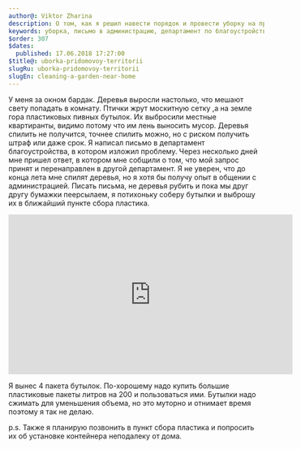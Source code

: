 ```yaml
---
author@: Viktor Zharina
description: О том, как я решил навести порядок и провести уборку на придомовой территории
keywords: уборка, письмо в администрацию, департамент по благоустройству, инициатива, спил деревьев, пластик
$order: 307
$dates:
  published: 17.06.2018 17:27:00
$title@: uborka-pridomovoy-territorii
slugRu: uborka-pridomovoy-territorii
slugEn: cleaning-a-garden-near-home
---
```

У меня за окном бардак. Деревья выросли настолько, что мешают свету попадать в комнату. Птички жрут москитную сетку
,а на земле гора пластиковых пивных бутылок. Их выбросили местные квартиранты, видимо потому что им лень выносить 
мусор. Деревья спилить не получится, точнее спилить можно, но с риском получить штраф или даже срок. 
Я написал письмо в департамент благоустройства, в котором изложил проблему. Через несколько дней мне пришел ответ, 
в котором мне собщили о том, что мой запрос принят и перенаправлен в другой департамент. Я не уверен, 
что до конца лета мне спилят деревья, но я хотя бы получу опыт в общении с администрацией. Писать письма, 
не деревья рубить и пока мы друг другу бумажки пеерсылаем, я потихоньку собeру бутылки и выброшу их в ближайший
пункте сбора пластика.
<p>
  <div class"videoWrapper">
    <iframe width="560" height="315" src="https://www.youtube.com/embed/hoNi8SYkfAM" frameborder="0" allow="autoplay; encrypted-media" allowfullscreen></iframe>
  </div>
</p>

Я вынес 4 пакета бутылок. По-хорошему надо купить большие пластиковые пакеты литров на 200 и пользоваться ими.
Бутылки надо сжимать для уменьшения объема, но это муторно и отнимает время поэтому я так не делаю.

p.s. Также я планирую позвонить в пункт сбора пластика и попросить их об установке контейнера неподалеку от дома.